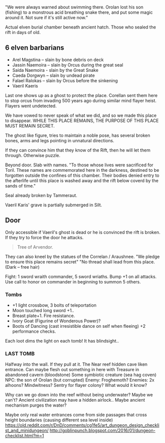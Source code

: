 "We were always warned about swimming there. Orolan lost his son (fishing) to a monstrous acid breathing snake there, and put some magic around it. Not sure if it's still active now."

Actual elven burial chamber beneath ancient hatch. Those who sealed the rift in days of old.

## 6 elven barbarians
- Arel Magstina – slain by bone debris on deck
- Jassin Naemoira – slain by Orcus during the great seal
- Saida Naemoira - slain by the Great Snake
- Caeda Dorgwyn – slain by undead pirate
- Falael Ralokas – slain by Orcus before the sinkening
- Vaeril Kaeris

Last one shows up as a ghost to protect the place. Corellan sent them here to stop orcus from invading 500 years ago during similar mind flayer heist. Flayers went undetected.

We have vowed to never speak of what we did, and so we made this place to disappear.
WHILE THIS PLACE REMAINS, THE PURPOSE OF THIS PLACE MUST REMAIN SECRET.

The ghost like figure, tries to maintain a noble pose, has several broken bones, arms and legs pointing in unnatural directions.

If they can convince him that they know of the Rift, then he will let them through. Otherwise puzzle.

Beyond door. Slab with names. "To those whose lives were sacrificed for Toril. These names are commemorated here in the darkness, destined to be forgotten outside the confines of this chamber. Their bodies denied entry to the afterlife until this place is washed away and the rift below coverd by the sands of time."

Seal already broken by Tammeraut.

Vaeril Karis' grave is partially submerged in Silt.

## Door
Only accessible if Vaeril's ghost is dead or he is convinced the rift is broken. If they try to force the door he attacks.

> Tree of Arvendor.

They can also kneel by the statues of the Correlan / Araushnee.
"We pledge to ensure this place remains secret"
"No thread shall lead from this place. (Dark – free hair)

Fight: 1 sword wraith commander, 5 sword wriaths. Bump +1 on all attacks. Use call to honor on commander in beginning to summon 5 others.

### Tombs
- +1 light crossbow, 3 bolts of teleportation
- Moon touched long sword +1..
- Breast plate+1. Fire resistance.
- Ivory Goat (Figurine of Wonderous Power)?
- Boots of Dancing (cast irresistible dance on self when fleeing) +2 performance checks.

Each loot dims the light on each tomb! It has blindsight..

### LAST TOMB
Halfway into the wall. If they pull at it. The
Near reef hidden cave liken entrance.
Can maybe flesh out something in here with
Treasure in abandoned cavern (bloodstone)
Some symbiotic creature (sea hag coven)
NPC: the son of Orolan (but corrupted)
Enemy: Froghemoth?
Enemies: 2x alhoons?
Mindwitness? Sentry for flayer colony? What would it know?

Why can we go down into the reef without being underwater?
Maybe we can't? Ancient civilization may have a hidden airlock..
Maybe ancient mechanism purges the water?

Maybe only real water entrances come from side passages that cross height boundaries (causing different sea level inside)
https://old.reddit.com/r/DnD/comments/cg1fe5/art_dungeon_design_checklist_and_minidungeon/
http://goblinpunch.blogspot.com/2016/01/dungeon-checklist.html?m=1